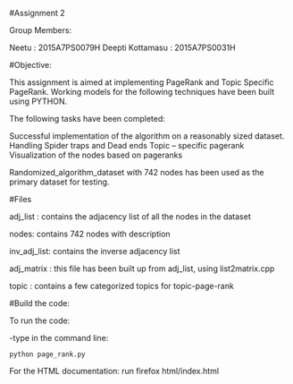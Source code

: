 #Assignment 2

Group Members:

Neetu				:	2015A7PS0079H
Deepti Kottamasu	:	2015A7PS0031H

#Objective:

This assignment is aimed at implementing PageRank and Topic Specific PageRank. Working models for the following techniques have been built using PYTHON.

The following tasks have been completed:

Successful implementation of the algorithm on a reasonably sized dataset.
Handling Spider traps and Dead ends
Topic – specific pagerank
Visualization of the nodes based on pageranks

Randomized_algorithm_dataset with 742 nodes has been used as the primary dataset for testing.

#Files 

adj_list : contains the adjacency list of all the nodes in the dataset

nodes: contains 742 nodes with description

inv_adj_list: contains the inverse adjacency list

adj_matrix : this file has been built up from adj_list, using list2matrix.cpp

topic : contains a few categorized topics for topic-page-rank

#Build the code:

To run the code:

  -type in the command line:

    python page_rank.py
    
For the HTML documentation:
  run firefox html/index.html
